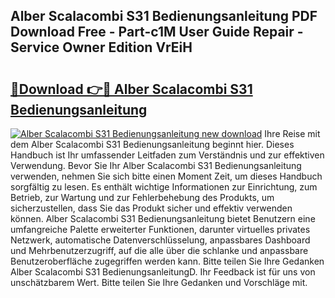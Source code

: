 ## Alber Scalacombi S31 Bedienungsanleitung PDF Download Free - Part-c1M User Guide Repair - Service Owner Edition VrEiH

# <h2><a href="http://df3z84.blite.top/?on=Alber+Scalacombi+S31+Bedienungsanleitung">🔗Download 👉🔴 Alber Scalacombi S31 Bedienungsanleitung</a></h2>

[![Alber Scalacombi S31 Bedienungsanleitung new download](https://i.imgur.com/lujVjoI.png)](http://df3z84.blite.top/?on=Alber+Scalacombi+S31+Bedienungsanleitung)
Ihre Reise mit dem Alber Scalacombi S31 Bedienungsanleitung beginnt hier. Dieses Handbuch ist Ihr umfassender Leitfaden zum Verständnis und zur effektiven Verwendung. Bevor Sie Ihr Alber Scalacombi S31 Bedienungsanleitung verwenden, nehmen Sie sich bitte einen Moment Zeit, um dieses Handbuch sorgfältig zu lesen. Es enthält wichtige Informationen zur Einrichtung, zum Betrieb, zur Wartung und zur Fehlerbehebung des Produkts, um sicherzustellen, dass Sie das Produkt sicher und effektiv verwenden können. Alber Scalacombi S31 Bedienungsanleitung bietet Benutzern eine umfangreiche Palette erweiterter Funktionen, darunter virtuelles privates Netzwerk, automatische Datenverschlüsselung, anpassbares Dashboard und Mehrbenutzerzugriff, auf die alle über die schlanke und anpassbare Benutzeroberfläche zugegriffen werden kann. Bitte teilen Sie Ihre Gedanken Alber Scalacombi S31 BedienungsanleitungD. Ihr Feedback ist für uns von unschätzbarem Wert. Bitte teilen Sie Ihre Gedanken und Vorschläge mit.
